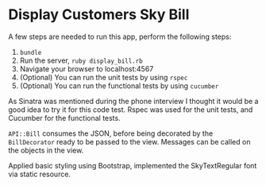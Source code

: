 # Display Customers Sky Bill

A few steps are needed to run this app, perform the following steps:

1. `bundle`
2. Run the server, `ruby display_bill.rb`
3. Navigate your browser to localhost:4567
4. (Optional) You can run the unit tests by using `rspec`
5. (Optional) You can run the functional tests by using `cucumber`

As Sinatra was mentioned during the phone interview I thought it would be a good idea to try it for this code test.  Rspec was used for the unit tests, and Cucumber for the functional tests.

`API::Bill` consumes the JSON, before being decorated by the `BillDecorator` ready to be passed to the view.  Messages can be called on the objects in the view.

Applied basic styling using Bootstrap, implemented the SkyTextRegular font via static resource.
